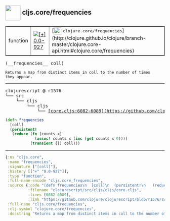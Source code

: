 ## <img width="48px" valign="middle" src="http://i.imgur.com/Hi20huC.png"> cljs.core/frequencies

 <table border="1">
<tr>
<td>function</td>
<td><a href="https://github.com/cljsinfo/api-refs/tree/0.0-927"><img valign="middle" alt="[+] 0.0-927" src="https://img.shields.io/badge/+-0.0--927-lightgrey.svg"></a> </td>
<td>
[<img height="24px" valign="middle" src="http://i.imgur.com/1GjPKvB.png"> <samp>clojure.core/frequencies</samp>](http://clojure.github.io/clojure/branch-master/clojure.core-api.html#clojure.core/frequencies)
</td>
</tr>
</table>

 <samp>
(__frequencies__ coll)<br>
</samp>

```
Returns a map from distinct items in coll to the number of times
they appear.
```

---

 <pre>
clojurescript @ r1576
└── src
    └── cljs
        └── cljs
            └── <ins>[core.cljs:6082-6089](https://github.com/clojure/clojurescript/blob/r1576/src/cljs/cljs/core.cljs#L6082-L6089)</ins>
</pre>

```clj
(defn frequencies
  [coll]
  (persistent!
   (reduce (fn [counts x]
             (assoc! counts x (inc (get counts x 0))))
           (transient {}) coll)))
```


---

```clj
{:ns "cljs.core",
 :name "frequencies",
 :signature ["[coll]"],
 :history [["+" "0.0-927"]],
 :type "function",
 :full-name-encode "cljs.core_frequencies",
 :source {:code "(defn frequencies\n  [coll]\n  (persistent!\n   (reduce (fn [counts x]\n             (assoc! counts x (inc (get counts x 0))))\n           (transient {}) coll)))",
          :filename "clojurescript/src/cljs/cljs/core.cljs",
          :lines [6082 6089],
          :link "https://github.com/clojure/clojurescript/blob/r1576/src/cljs/cljs/core.cljs#L6082-L6089"},
 :full-name "cljs.core/frequencies",
 :clj-symbol "clojure.core/frequencies",
 :docstring "Returns a map from distinct items in coll to the number of times\nthey appear."}

```
